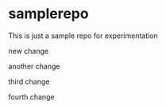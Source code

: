 # samplerepo
This is just a sample repo for experimentation

new change

another change

third change

fourth change
